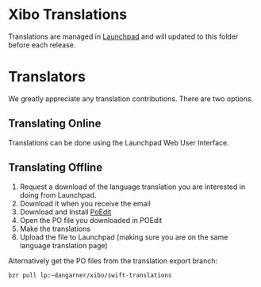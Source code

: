 # Xibo Translations
Translations are managed in [Launchpad](https://translations.launchpad.net/xibo) and will updated to this folder before each release.

# Translators
We greatly appreciate any translation contributions. There are two options.

## Translating Online
Translations can be done using the Launchpad Web User Interface.

## Translating Offline
 1. Request a download of the language translation you are interested in doing from Launchpad.
 2. Download it when you receive the email
 3. Download and Install [PoEdit](http://poedit.net/)
 4. Open the PO file you downloaded in POEdit
 5. Make the translations
 6. Upload the file to Launchpad (making sure you are on the same language translation page)
 
Alternatively get the PO files from the translation export branch: 

```bash
bzr pull lp:~dangarner/xibo/swift-translations
```